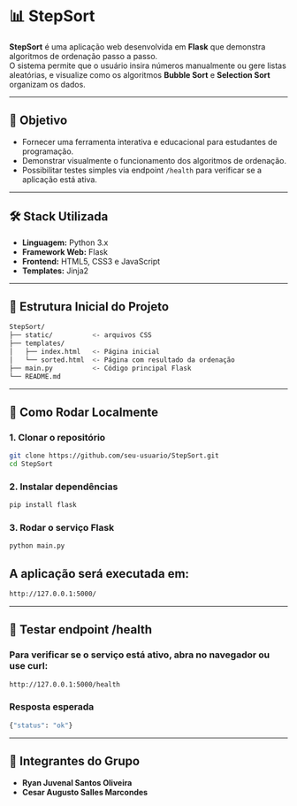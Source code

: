 # 📊 StepSort

**StepSort** é uma aplicação web desenvolvida em **Flask** que demonstra algoritmos de ordenação passo a passo.  
O sistema permite que o usuário insira números manualmente ou gere listas aleatórias, e visualize como os algoritmos **Bubble Sort** e **Selection Sort** organizam os dados.

---

## 🎯 Objetivo

- Fornecer uma ferramenta interativa e educacional para estudantes de programação.  
- Demonstrar visualmente o funcionamento dos algoritmos de ordenação.  
- Possibilitar testes simples via endpoint `/health` para verificar se a aplicação está ativa.

---

## 🛠️ Stack Utilizada

- **Linguagem:** Python 3.x  
- **Framework Web:** Flask  
- **Frontend:** HTML5, CSS3 e JavaScript  
- **Templates:** Jinja2  

---

## 📂 Estrutura Inicial do Projeto
```bash
StepSort/
├── static/          <- arquivos CSS
├── templates/
│   ├── index.html   <- Página inicial
│   └── sorted.html  <- Página com resultado da ordenação
├── main.py          <- Código principal Flask
└── README.md
```

---

## 🚀 Como Rodar Localmente

### 1. Clonar o repositório
```bash
git clone https://github.com/seu-usuario/StepSort.git
cd StepSort
```

### 2. Instalar dependências
```bash
pip install flask
```

### 3. Rodar o serviço Flask
```bash
python main.py
```

## A aplicação será executada em:
```bash
http://127.0.0.1:5000/
```

---

## 🧪 Testar endpoint /health

### Para verificar se o serviço está ativo, abra no navegador ou use curl:

```bash
http://127.0.0.1:5000/health	
```

### Resposta esperada
```bash
{"status": "ok"}
```

---

## 👥 Integrantes do Grupo

- **Ryan Juvenal Santos Oliveira**
- **Cesar Augusto Salles Marcondes**

